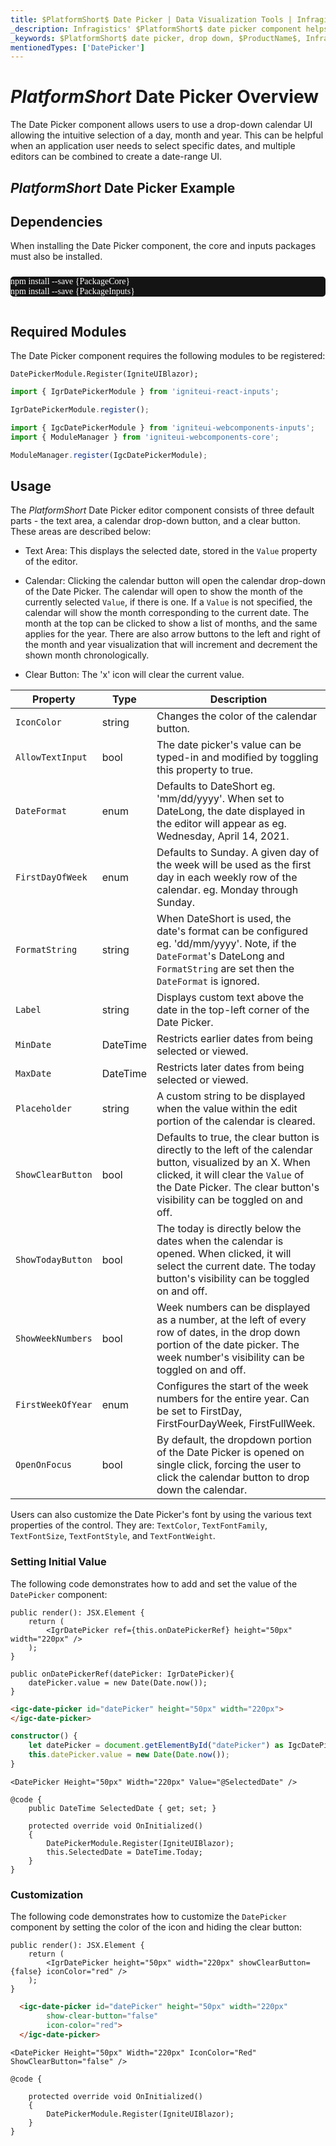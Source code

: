 ```yaml
---
title: $PlatformShort$ Date Picker | Data Visualization Tools | Infragistics
_description: Infragistics' $PlatformShort$ date picker component helps your users select dates. Improve your graphs and visualization with Ignite UI for  $PlatformShort$!
_keywords: $PlatformShort$ date picker, drop down, $ProductName$, Infragistics
mentionedTypes: ['DatePicker']
---
```

# $PlatformShort$ Date Picker Overview

The Date Picker component allows users to use a drop-down calendar UI allowing the intuitive selection of a day, month and year. This can be helpful when an application user needs to select specific dates, and multiple editors can be combined to create a date-range UI.

## $PlatformShort$ Date Picker Example


<code-view style="height: 300px"
           data-demos-base-url="{environment:dvDemosBaseUrl}"
           iframe-src="{environment:dvDemosBaseUrl}/editors/date-picker-overview"
           alt="$PlatformShort$ Date Picker Example"
           github-src="editors/date-picker/overview">
</code-view>

<!-- React, WebComponents -->
## Dependencies
When installing the Date Picker component, the core and inputs packages must also be installed.

<pre style="background:#141414;color:white;display:inline-block;padding:16x;margin-top:10px;font-family:'Consolas';border-radius:5px;width:100%">
npm install --save {PackageCore}
npm install --save {PackageInputs}
</pre>
<!-- end: React, WebComponents -->

## Required Modules

The Date Picker component requires the following modules to be registered:

```razor
DatePickerModule.Register(IgniteUIBlazor);
```

```ts
import { IgrDatePickerModule } from 'igniteui-react-inputs';

IgrDatePickerModule.register();
```

```ts
import { IgcDatePickerModule } from 'igniteui-webcomponents-inputs';
import { ModuleManager } from 'igniteui-webcomponents-core';

ModuleManager.register(IgcDatePickerModule);
```

<div class="divider--half"></div>

## Usage

The $PlatformShort$ Date Picker editor component consists of three default parts - the text area, a calendar drop-down button, and a clear button. These areas are described below:

- Text Area: This displays the selected date, stored in the `Value` property of the editor.

- Calendar: Clicking the calendar button will open the calendar drop-down of the Date Picker. The calendar will open to show the month of the currently selected `Value`, if there is one. If a `Value` is not specified, the calendar will show the month corresponding to the current date. The month at the top can be clicked to show a list of months, and the same applies for the year. There are also arrow buttons to the left and right of the month and year visualization that will increment and decrement the shown month chronologically.

- Clear Button: The 'x' icon will clear the current value.

Property | Type | Description
---------|------|------------
`IconColor` | string | Changes the color of the calendar button.
`AllowTextInput`  |  bool   |  The date picker's value can be typed-in and modified by toggling this property to true.
`DateFormat` | enum | Defaults to DateShort eg. 'mm/dd/yyyy'. When set to DateLong, the date displayed in the editor will appear as eg. Wednesday, April 14, 2021. 
`FirstDayOfWeek` | enum | Defaults to Sunday. A given day of the week will be used as the first day in each weekly row of the calendar. eg. Monday through Sunday.
`FormatString` | string  | When DateShort is used, the date's format can be configured eg. 'dd/mm/yyyy'. Note, if the `DateFormat`'s DateLong and `FormatString` are set then the `DateFormat` is ignored.
`Label`  |  string | Displays custom text above the date in the top-left corner of the Date Picker.
`MinDate` | DateTime | Restricts earlier dates from being selected or viewed.
`MaxDate` | DateTime | Restricts later dates from being selected or viewed.
`Placeholder` | string  |  A custom string to be displayed when the value within the edit portion of the calendar is cleared.
`ShowClearButton` | bool  |  Defaults to true, the clear button is directly to the left of the calendar button, visualized by an X. When clicked, it will clear the `Value` of the Date Picker. The clear button's visibility can be toggled on and off. 
`ShowTodayButton`| bool  |  The today is directly below the dates when the calendar is opened. When clicked, it will select the current date. The today button's visibility can be toggled on and off.
`ShowWeekNumbers` | bool | Week numbers can be displayed as a number, at the left of every row of dates, in the drop down portion of the date picker. The week number's visibility can be toggled on and off. 
`FirstWeekOfYear` | enum | Configures the start of the week numbers for the entire year. Can be set to FirstDay, FirstFourDayWeek, FirstFullWeek.
`OpenOnFocus` | bool | By default, the dropdown portion of the Date Picker is opened on single click, forcing the user to click the calendar button to drop down the calendar.

Users can also customize the Date Picker's font by using the various text properties of the control. They are: `TextColor`, `TextFontFamily`, `TextFontSize`, `TextFontStyle`, and `TextFontWeight`.

### Setting Initial Value

The following code demonstrates how to add and set the value of the `DatePicker` component:

```tsx
public render(): JSX.Element {
    return (
        <IgrDatePicker ref={this.onDatePickerRef} height="50px" width="220px" />
    );
}

public onDatePickerRef(datePicker: IgrDatePicker){
    datePicker.value = new Date(Date.now());
}
```

<!-- WebComponents -->
```html
<igc-date-picker id="datePicker" height="50px" width="220px">
</igc-date-picker>
```

```ts
constructor() {
    let datePicker = document.getElementById("datePicker") as IgcDatePickerComponent;
    this.datePicker.value = new Date(Date.now());
}
```
<!-- end:WebComponents -->

```razor
<DatePicker Height="50px" Width="220px" Value="@SelectedDate" />

@code {
    public DateTime SelectedDate { get; set; }

    protected override void OnInitialized()
    {
        DatePickerModule.Register(IgniteUIBlazor);
        this.SelectedDate = DateTime.Today;
    }
}
```

### Customization

The following code demonstrates how to customize the `DatePicker` component by setting the color of the icon and hiding the clear button:

```tsx
public render(): JSX.Element {
    return (
        <IgrDatePicker height="50px" width="220px" showClearButton={false} iconColor="red" />
    );
}
```

<!-- WebComponents -->
```html
  <igc-date-picker id="datePicker" height="50px" width="220px"
        show-clear-button="false"
        icon-color="red">
  </igc-date-picker>
```

<!-- end:WebComponents -->

```razor
<DatePicker Height="50px" Width="220px" IconColor="Red" ShowClearButton="false" />

@code {

    protected override void OnInitialized()
    {
        DatePickerModule.Register(IgniteUIBlazor);
    }
}
```
